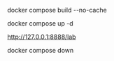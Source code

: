 docker compose build --no-cache

docker compose up -d

http://127.0.0.1:8888/lab

docker compose down